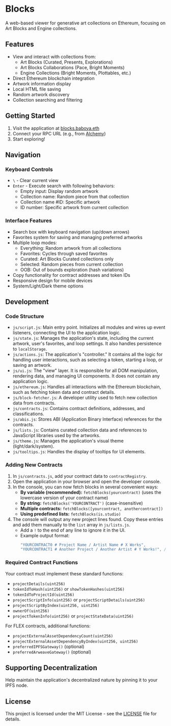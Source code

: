 # Blocks

A web-based viewer for generative art collections on Ethereum, focusing on Art Blocks and Engine collections.

## Features

- View and interact with collections from:
  - Art Blocks (Curated, Presents, Explorations)
  - Art Blocks Collaborations (Pace, Bright Moments)
  - Engine Collections (Bright Moments, Plottables, etc.)
- Direct Ethereum blockchain integration
- Artwork information display
- Local HTML file saving
- Random artwork discovery
- Collection searching and filtering

## Getting Started

1. Visit the application at [blocks.baboya.eth](https://blocks.baboya.eth.limo)
2. Connect your RPC URL (e.g., from [Alchemy](https://alchemy.com))
3. Start exploring!

## Navigation

### Keyboard Controls
- `\` - Clear current view
- `Enter` - Execute search with following behaviors:
  - Empty input: Display random artwork
  - Collection name: Random piece from that collection
  - Collection name #ID: Specific artwork
  - ID number: Specific artwork from current collection

### Interface Features
- Search box with keyboard navigation (up/down arrows)
- Favorites system for saving and managing preferred artworks
- Multiple loop modes:
  - Everything: Random artwork from all collections
  - Favorites: Cycles through saved favorites
  - Curated: Art Blocks Curated collections only
  - Selected: Random pieces from current collection
  - OOB: Out of bounds exploration (hash variations)
- Copy functionality for contract addresses and token IDs
- Responsive design for mobile devices
- System/Light/Dark theme options

## Development

### Code Structure
- `js/script.js`: Main entry point. Initializes all modules and wires up event listeners, connecting the UI to the application logic.
- `js/state.js`: Manages the application's state, including the current artwork, user's favorites, and loop settings. It also handles persistence to `localStorage`.
- `js/actions.js`: The application's "controller." It contains all the logic for handling user interactions, such as selecting a token, starting a loop, or saving an artwork.
- `js/ui.js`: The "view" layer. It is responsible for all DOM manipulation, rendering data, and managing UI components. It does not contain any application logic.
- `js/ethereum.js`: Handles all interactions with the Ethereum blockchain, such as fetching token data and contract details.
- `js/block-fetcher.js`: A developer utility used to fetch new collection data from contracts.
- `js/contracts.js`: Contains contract definitions, addresses, and classifications.
- `js/abis.js`: Stores ABI (Application Binary Interface) references for the contracts.
- `js/lists.js`: Contains curated collection data and references to JavaScript libraries used by the artworks.
- `js/theme.js`: Manages the application's visual theme (light/dark/system).
- `js/tooltips.js`: Handles the display of tooltips for UI elements.

### Adding New Contracts

1. In `js/contracts.js`, add your contract data to `contractRegistry`.
2. Open the application in your browser and open the developer console.
3. In the console, you can now fetch blocks in several convenient ways:
    - **By variable (recommended):** `fetchBlocks(yourcontract)` (uses the lowercase version of your contract name)
    - **By string:** `fetchBlocks('YOURCONTRACT')` (case-insensitive)
    - **Multiple contracts:** `fetchBlocks([yourcontract, anothercontract])`
    - **Using predefined lists:** `fetchBlocks(is.studio)`
4. The console will output any new project lines found. Copy these entries and add them manually to the `list` array in `js/lists.js`.
    - Add a `!` to the end of any line to ignore it in the UI.
    - Example output format:
      ```js
      "YOURCONTRACT0 # Project Name / Artist Name # X Works",
      "YOURCONTRACT1 # Another Project / Another Artist # Y Works!", // '!' ignores this line
      ```

### Required Contract Functions

Your contract must implement these standard functions:
- `projectDetails(uint256)`
- `tokenIdToHash(uint256)` or `showTokenHashes(uint256)`
- `tokenIdToProjectId(uint256)`
- `projectScriptInfo(uint256)` or `projectScriptDetails(uint256)`
- `projectScriptByIndex(uint256, uint256)`
- `ownerOf(uint256)`
- `projectTokenInfo(uint256)` or `projectStateData(uint256)`

For FLEX contracts, additional functions:
- `projectExternalAssetDependencyCount(uint256)`
- `projectExternalAssetDependencyByIndex(uint256, uint256)`
- `preferredIPFSGateway()` (optional)
- `preferredArweaveGateway()` (optional)

## Supporting Decentralization

Help maintain the application's decentralized nature by pinning it to your IPFS node.

## License

This project is licensed under the MIT License - see the [LICENSE](LICENSE) file for details.
